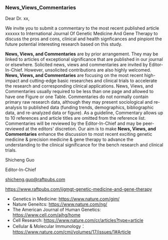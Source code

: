 ### News_Views_Commentaries

Dear Dr. xx, 

We invite you to submit a commentary to the most recent published article xxxxxx to International Journal Of Genetic Medicine And Gene Therapy to discuss the pros and cons, clinical and health signficances and pinpiont the future potential interesting research based on this study.

**News, Views, and Commentaries** are by prior arrangement. They may be linked to articles of exceptional significance that are published in our journal or elsewhere. Solicited news, views and commentaries are invited by Editor-In-Chief. However, unsolicited contributions are also highly welcomed. **News, Views, and Commentaries** are focusing on the most recent high-impact and cutting-edge basic researches and clinical trials to accelerate the research and corresponding clinical applications. News, Views, and Commentaries usually required to be less than one page and allowed to have one Figure or one Table. Commentaries do not normally contain primary raw research data, although they may present sociological and re-analysis to published data (funding trends, demographics, bibliographic data, and re-analyzed data or figure). As a guideline, Commentary allows up to 10 references and article titles are omitted from the reference list. Commentaries will be reviewed by the Editor-In-Chief and may be peer-reviewed at the editors' discretion. Our aim is to make **News, Views, and Commentaries** enhance the discussion to most recent exciting genetic medicine & precision medicine & gene therapy to advance the understanding to the clinical significance for the bench research and clinical trials.

Shicheng Guo

Editor-In-Chief

shicheng.guo@raftpubs.com

https://www.raftpubs.com/ijgmgt-genetic-medicine-and-gene-therapy


* Genetics in Medicine: https://www.nature.com/gim/
* Nature Geneitcs: https://www.nature.com/ng/
* The American Journal of Human Genetics: https://www.cell.com/ajhg/home
* Cell Research: https://www.nature.com/cr/articles?type=article
* Cellular & Molecular Immunology：https://www.nature.com/cmi/volumes/17/issues/1#Article
